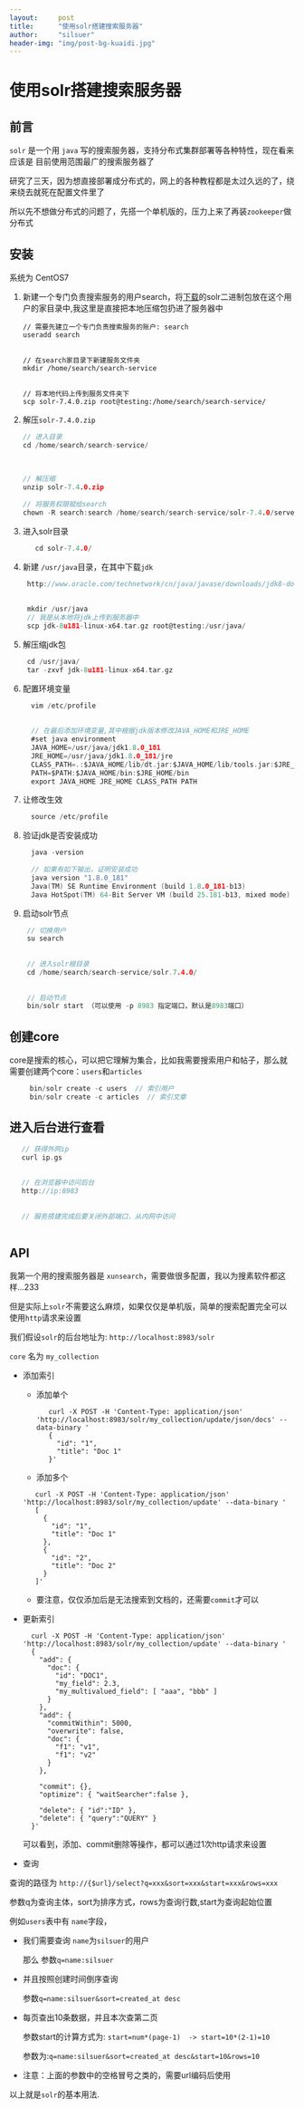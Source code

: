 ```yaml
---
layout:     post
title:      "使用solr搭建搜索服务器"
author:     "silsuer"
header-img: "img/post-bg-kuaidi.jpg"
---
```



# 使用solr搭建搜索服务器

## 前言

`solr` 是一个用 `java` 写的搜索服务器，支持分布式集群部署等各种特性，现在看来应该是
目前使用范围最广的搜索服务器了

研究了三天，因为想直接部署成分布式的，网上的各种教程都是太过久远的了，绕来绕去就死在配置文件里了

所以先不想做分布式的问题了，先搭一个单机版的，压力上来了再装`zookeeper`做分布式

## 安装

系统为 CentOS7

1.  新建一个专门负责搜索服务的用户search，将[下载](http://lucene.apache.org/solr/downloads.html)的solr二进制包放在这个用户的家目录中,我这里是直接把本地压缩包扔进了服务器中

    ```
    // 需要先建立一个专门负责搜索服务的账户: search
    useradd search
     
     
    // 在search家目录下新建服务文件夹
    mkdir /home/search/search-service
     
     
    // 将本地代码上传到服务文件夹下
    scp solr-7.4.0.zip root@testing:/home/search/search-service/
    ```
2. 解压`solr-7.4.0.zip`

   ```go
   // 进入目录
   cd /home/search/search-service/
 
 
 
   // 解压缩
   unzip solr-7.4.0.zip
 
   // 将服务权限赋给search
   chown -R search:search /home/search/search-service/solr-7.4.0/server/
   ```

3. 进入solr目录

   ```go
      cd solr-7.4.0/
   ```
   
4. 新建 `/usr/java`目录，在其中下载`jdk`

   ```go
    http://www.oracle.com/technetwork/cn/java/javase/downloads/jdk8-downloads-2133151-zhs.html
     
     
    mkdir /usr/java
    // 我是从本地将jdk上传到服务器中
    scp jdk-8u181-linux-x64.tar.gz root@testing:/usr/java/
   ```
   
5. 解压缩jdk包

   ```go
    cd /usr/java/   
    tar -zxvf jdk-8u181-linux-x64.tar.gz
   ```
   
6. 配置环境变量

   ```go
     vim /etc/profile
      
      
     // 在最后添加环境变量,其中根据jdk版本修改JAVA_HOME和JRE_HOME
     #set java environment
     JAVA_HOME=/usr/java/jdk1.8.0_181
     JRE_HOME=/usr/java/jdk1.8.0_181/jre
     CLASS_PATH=.:$JAVA_HOME/lib/dt.jar:$JAVA_HOME/lib/tools.jar:$JRE_HOME/lib
     PATH=$PATH:$JAVA_HOME/bin:$JRE_HOME/bin
     export JAVA_HOME JRE_HOME CLASS_PATH PATH
   ```
   
7. 让修改生效

   ```go
     source /etc/profile
   ```
   
8. 验证jdk是否安装成功

   ```go
     java -version
      
     // 如果有如下输出，证明安装成功
     java version "1.8.0_181"
     Java(TM) SE Runtime Environment (build 1.8.0_181-b13)
     Java HotSpot(TM) 64-Bit Server VM (build 25.181-b13, mixed mode)
   ```
   
9. 启动solr节点

   ```go
    // 切换用户
    su search
     
     
    // 进入solr根目录
    cd /home/search/search-service/solr.7.4.0/
     
     
    // 启动节点
    bin/solr start （可以使用 -p 8983 指定端口，默认是8983端口）
   ```
   
## 创建core

  core是搜索的核心，可以把它理解为集合，比如我需要搜索用户和帖子，那么就需要创建两个core：`users`和`articles`

   ```go
        bin/solr create -c users  // 索引用户
        bin/solr create -c articles  // 索引文章
   ```   
   
## 进入后台进行查看

   ```go
      // 获得外网ip
      curl ip.gs
       
       
      // 在浏览器中访问后台
      http://ip:8983
       
       
      // 服务搭建完成后要关闭外部端口，从内网中访问
     
   ```
   
## API

  我第一个用的搜索服务器是 `xunsearch`，需要做很多配置，我以为搜素软件都这样...233
  
  但是实际上`solr`不需要这么麻烦，如果仅仅是单机版，简单的搜索配置完全可以使用`http`请求来设置
  
  我们假设`solr`的后台地址为: `http://localhost:8983/solr`
  
  `core` 名为 `my_collection` 
  
  
  - 添加索引
  
    - 添加单个
    
      ```
         curl -X POST -H 'Content-Type: application/json' 'http://localhost:8983/solr/my_collection/update/json/docs' --data-binary '
         {
           "id": "1",
           "title": "Doc 1"
         }'
      ```
    
    - 添加多个
    
     ```
        curl -X POST -H 'Content-Type: application/json' 'http://localhost:8983/solr/my_collection/update' --data-binary '
        [
          {
            "id": "1",
            "title": "Doc 1"
          },
          {
            "id": "2",
            "title": "Doc 2"
          }
        ]'
     ```
    
    - 要注意，仅仅添加后是无法搜索到文档的，还需要`commit`才可以 
    
  - 更新索引
    
    ```
      curl -X POST -H 'Content-Type: application/json' 'http://localhost:8983/solr/my_collection/update' --data-binary '
      {
        "add": {
          "doc": {
            "id": "DOC1",
            "my_field": 2.3,
            "my_multivalued_field": [ "aaa", "bbb" ]   
          }
        },
        "add": {
          "commitWithin": 5000, 
          "overwrite": false,  
          "doc": {
            "f1": "v1", 
            "f1": "v2"
          }
        },
      
        "commit": {},
        "optimize": { "waitSearcher":false },
      
        "delete": { "id":"ID" },  
        "delete": { "query":"QUERY" } 
      }'

    ```
    
    可以看到，添加、commit删除等操作，都可以通过1次http请求来设置
    
  - 查询
  
   查询的路径为 `http://{$url}/select?q=xxx&sort=xxx&start=xxx&rows=xxx`
   
   参数q为查询主体，sort为排序方式，rows为查询行数,start为查询起始位置
   
   例如`users`表中有 `name`字段，
   
   - 我们需要查询 `name`为`silsuer`的用户
   
     那么 参数`q=name:silsuer`
     
   - 并且按照创建时间倒序查询
   
     参数`q=name:silsuer&sort=created_at desc`
     
   - 每页查出10条数据，并且本次查第二页
   
     参数start的计算方式为: `start=num*(page-1)  -> start=10*(2-1)=10`
    
     参数为:`q=name:silsuer&sort=created_at desc&start=10&rows=10`
     
   - 注意：上面的参数中的空格冒号之类的，需要url编码后使用
   

以上就是`solr`的基本用法.